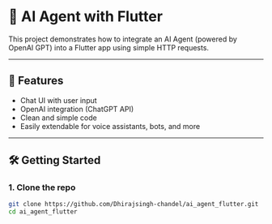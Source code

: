 # 🤖 AI Agent with Flutter

This project demonstrates how to integrate an AI Agent (powered by OpenAI GPT) into a Flutter app using simple HTTP requests.

---

## 🚀 Features

- Chat UI with user input
- OpenAI integration (ChatGPT API)
- Clean and simple code
- Easily extendable for voice assistants, bots, and more

---

## 🛠️ Getting Started

### 1. Clone the repo

```bash
git clone https://github.com/Dhirajsingh-chandel/ai_agent_flutter.git
cd ai_agent_flutter
